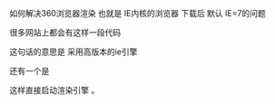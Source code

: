 
如何解决360浏览器渲染  也就是 IE内核的浏览器  下载后 默认 IE=7的问题



很多网站上都会有这样一段代码

<meta http-equiv="X-UA-Compatible" content="IE=edge，chrome=1">



这句话的意思是 采用高版本的ie引擎



还有一个是



<meta name="renderer" content="webkit|ie-comp|ie-stand">

这样直接启动渲染引擎 。
